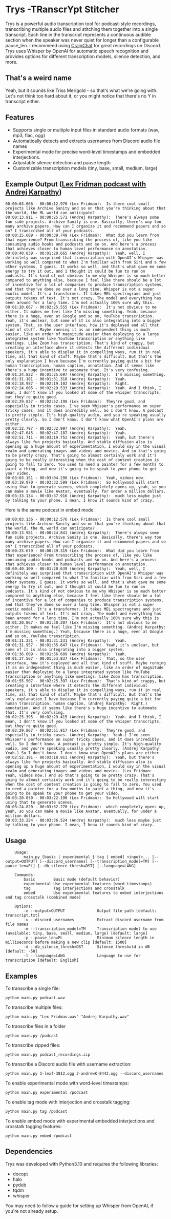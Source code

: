 # Trys -TRanscrYpt Stitcher

Trys is a powerful audio transcription tool for podcast-style recordings, transcribing multiple audio files and stitching them together into a single transcript. Each line in the transcript represents a continuous audible section when the speaker was never quiet for longer than a configurable pause_len. I recommend using [CraigChat](https://github.com/CraigChat/craig) for great recordings on Discord. Trys uses Whisper by OpenAI for automatic speech recognition and provides options for different transcription models, silence detection, and more.

## That's a weird name

Yeah, but it sounds like Triss Merigold - so that's what we're going with. Let's not think too hard about it, or you might notice that there's no Y in transcript either.

## Features

- Supports single or multiple input files in standard audio formats (wav, mp3, flac, ogg)
- Automatically detects and extracts usernames from Discord audio file names
- Experimental mode for precise word-level timestamps and embedded interjections.
- Adjustable silence detection and pause length
- Customizable transcription models (tiny, base, small, medium, large)

## Example Output ([Lex Fridman podcast with Andrej Karpathy](https://www.youtube.com/watch?v=oHWuv1Aqrzk))

```
00:00:03.066 - 00:00:12.970 (Lex Fridman):  Is there cool small projects like Archive Sanity and so on that you're thinking about that the world, the ML world can anticipate?
00:00:13.911 - 00:00:25.571 (Andrej Karpathy):  There's always some fun side projects. Archive Sanity is one. Basically, there's way too many archive papers. How can I organize it and recommend papers and so on? I transcribed all of your podcasts.
00:00:25.609 - 00:00:39.749 (Lex Fridman):  What did you learn from that experience? From transcribing the process of, like you like consuming audio books and podcasts and so on. And here's a process that achieves closer to human level performance on annotation.
00:00:40.039 - 00:01:20.665 (Andrej Karpathy):  Yeah, well, I definitely was surprised that transcription with OpenAI's Whisper was working so well compared to what I'm familiar with from Siri and a few other systems, I guess. It works so well, and that's what gave me some energy to try it out, and I thought it could be fun to run on podcasts. It's kind of not obvious to me why Whisper is so much better compared to anything else, because I feel like there should be a lot of incentive for a lot of companies to produce transcription systems, and that they've done so over a long time. Whisper is not a super exotic model. It's a transformer. It takes MEL spectrograms and just outputs tokens of text. It's not crazy. The model and everything has been around for a long time. I'm not actually 100% sure why this.
00:01:20.667 - 00:02:25.555 (Lex Fridman):  It's not obvious to me either. It makes me feel like I'm missing something. Yeah, because there is a huge, even at Google and so on, YouTube transcription. Yeah, it's unclear, but some of it is also integrating into a bigger system. That, so the user interface, how it's deployed and all that kind of stuff. Maybe running it as an independent thing is much easier, like an order of magnitude easier than deploying to a large integrated system like YouTube transcription or anything like meetings. Like Zoom has transcription. That's kind of crappy, but creating an interface where it detects the different individual speakers, it's able to display it in compelling ways, run it in real time, all that kind of stuff. Maybe that's difficult. But that's the only explanation I have because I'm currently paying quite a bit for human transcription, human caption, annotation. And it seems like there's a huge incentive to automate that. It's very confusing.
00:01:24.822 - 00:01:25.697 (Andrej Karpathy):  I'm missing something.
00:01:31.181 - 00:01:31.318 (Andrej Karpathy):  Yeah.
00:02:18.987 - 00:02:19.102 (Andrej Karpathy):  Right.
00:02:24.665 - 00:02:29.533 (Andrej Karpathy):  Yeah. And I think, I mean, I don't know if you looked at some of the whisper transcripts, but they're quite good.
00:02:29.837 - 00:02:52.198 (Lex Fridman):  They're good, and especially in tricky cases. I've seen Whisper's performance on super tricky cases, and it does incredibly well. So I don't know. A podcast is pretty simple. It's high-quality audio, and you're speaking usually pretty clearly. So I don't know. I don't know what OpenAI's plans are either.
00:02:32.797 - 00:02:32.997 (Andrej Karpathy):  Yeah.
00:02:47.045 - 00:02:47.187 (Andrej Karpathy):  Yeah.
00:02:51.711 - 00:03:19.752 (Andrej Karpathy):  Yeah, but there's always like fun projects basically. And stable diffusion also is opening up a huge amount of experimentation, I would say in the visual realm and generating images and videos and movies. And so that's going to be pretty crazy. That's going to almost certainly work and it's going to be really interesting when the cost of content creation is going to fall to zero. You used to need a painter for a few months to paint a thing, and now it's going to be speak to your phone to get your video.
00:03:03.151 - 00:03:04.298 (Lex Fridman):  Yeah, videos now.
00:03:19.970 - 00:03:32.599 (Lex Fridman):  So Hollywood will start using that to generate scenes, which completely opens up, yeah, so you can make a movie like Avatar, eventually, for under a million dollars.
00:03:33.134 - 00:03:37.916 (Andrej Karpathy):  much less maybe just by talking to your phone. I mean, I know it sounds kind of crazy.
```

Here is the same podcast in embed mode.

```
00:00:03.136 - 00:00:12.576 (Lex Fridman):  Is there cool small projects like Archive Sanity and so on that you're thinking about that the world, the ML world can anticipate?
00:00:13.981 - 00:00:24.841 (Andrej Karpathy):  There's always some fun side projects. Archive Sanity is one. Basically, there's way too many archive papers. How can I organize it and recommend papers and so on? I transcribed all of your podcasts.
00:00:25.679 - 00:00:39.319 (Lex Fridman):  What did you learn from that experience? From transcribing the process of, like you like consuming audio books and podcasts and so on. And here's a process that achieves closer to human level performance on annotation.
00:00:40.109 - 00:01:20.639 (Andrej Karpathy):  Yeah, well, I definitely was surprised that transcription with OpenAI's Whisper was working so well compared to what I'm familiar with from Siri and a few other systems, I guess. It works so well, and that's what gave me some energy to try it out, and I thought it could be fun to run on podcasts. It's kind of not obvious to me why Whisper is so much better compared to anything else, because I feel like there should be a lot of incentive for a lot of companies to produce transcription systems, and that they've done so over a long time. Whisper is not a super exotic model. It's a transformer. It takes MEL spectrograms and just outputs tokens of text. It's not crazy. The model and everything has been around for a long time. I'm not actually 100% sure why this is.
00:01:20.867 - 00:01:30.207 (Lex Fridman):  It's not obvious to me either. It makes me feel like I'm missing something. (Andrej Karpathy:  I'm missing something.) Yeah, because there is a huge, even at Google and so on, YouTube transcription.
00:01:31.231 - 00:01:31.231 (Andrej Karpathy):  Yeah.
00:01:31.957 - 00:01:35.647 (Lex Fridman):  Yeah, it's unclear, but some of it is also integrating into a bigger system.
00:01:36.609 - 00:01:36.609 (Andrej Karpathy):  Yeah.
00:01:37.567 - 00:01:53.837 (Lex Fridman):  That, so the user interface, how it's deployed and all that kind of stuff. Maybe running it as an independent thing is much easier, like an order of magnitude easier than deploying to a large integrated system like YouTube transcription or anything like meetings. Like Zoom has transcription.
00:01:55.507 - 00:02:25.397 (Lex Fridman):  That's kind of crappy, but creating a interface where it detects the different individual speakers, it's able to display it in compelling ways, run it in real time, all that kind of stuff. Maybe that's difficult. But that's the only explanation I have because I'm currently paying quite a bit for human transcription, human caption, (Andrej Karpathy:  Right.) annotation. And it seems like there's a huge incentive to automate that. It's very confusing.
00:02:25.395 - 00:02:29.415 (Andrej Karpathy):  Yeah. And I think, I mean, I don't know if you looked at some of the whisper transcripts, but they're quite good.
00:02:29.867 - 00:02:51.817 (Lex Fridman):  They're good, and especially in tricky cases. (Andrej Karpathy:  Yeah.) I've seen Whisper's performance on super tricky cases, and it does incredibly well. So I don't know. A podcast is pretty simple. It's high-quality audio, and you're speaking usually pretty clearly. (Andrej Karpathy:  Yeah.) So I don't know. I don't know what OpenAI's plans are either.
00:02:52.191 - 00:03:18.911 (Andrej Karpathy):  Yeah, but there's always like fun projects basically. And stable diffusion also is opening up a huge amount of experimentation, I would say in the visual realm and generating images and videos and movies. (Lex Fridman:  Yeah, videos now.) And so that's going to be pretty crazy. That's going to almost certainly work and it's going to be really interesting when the cost of content creation is going to fall to zero. You used to need a painter for a few months to paint a thing, and now it's going to be speak to your phone to get your video.
00:03:20.030 - 00:03:22.190 (Lex Fridman):  So Hollywood will start using that to generate scenes,
00:03:24.820 - 00:03:32.270 (Lex Fridman):  which completely opens up, yeah, so you can make a movie like Avatar, eventually, for under a million dollars.
00:03:33.224 - 00:03:36.524 (Andrej Karpathy):  much less maybe just by talking to your phone. I mean, I know it sounds kind of crazy.
```

## Usage

```
    Usage:
        main.py [basic | experimental | tag | embed] <input>... [--output=OUTPUT] [--discord_usernames] [--transcription_model=TM] [--pause_len=PL] [--db_silence_thresh=DST] [--language=LANG]

    Commands:
        basic        Basic mode (default behavior)
        experimental Use experimental features (word_timestamps)
        tag          Tag interjections and crosstalk
        embed        Use experimental features to embed interjections and tag crosstalk (combined mode)

    Options:
        -o --output=OUTPUT              Output file path [default: transcript.txt]
        -u --discord_usernames          Extract discord username from file names
        -m --transcription_model=TM     Transcription model to use (available: tiny, base, small, medium, large) [default: large]
        -p --pause_len=PL               Minimum silence length in milliseconds before making a new clip [default: 1500]
        -d --db_silence_thresh=DST      Silence threshold in dB [default: -50]
        -l --language=LANG              Language to use for transcription [default: English]
```

## Examples

To transcribe a single file:

```python main.py podcast.wav```


To transcribe multiple files:

```python main.py "Lex Fridman.wav" "Andrej Karpathy.wav"```

To transcribe files in a folder

```python main.py /podcast```

To transcribe zipped files:

```python main.py podcast_recordings.zip```


To transcribe a Discord audio file with username extraction:

```python main.py 1-lexf-3812.ogg 2-andrewK-8442.ogg --discord_usernames```


To enable experimental mode with word-level timestamps:

```python main.py experimental /podcast```

To enable tag mode with interjection and crosstalk tagging:

```python main.py tag /podcast```

To enable embed mode with experimental embedded interjections and crosstalk tagging features:

```python main.py embed /podcast```


## Dependencies

Trys was developed with Python3.10 and requires the following libraries:

- docopt
- halo
- pydub
- tqdm
- whisper

You may need to follow a guide for setting up Whisper from OpenAI, if you're not already setup.
